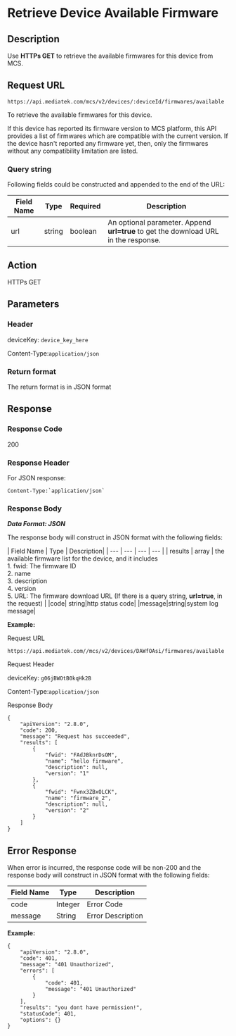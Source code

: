 # Retrieve Device Available Firmware


## Description

Use **HTTPs GET** to retrieve the available firmwares for this device from MCS.


## Request URL

```
https://api.mediatek.com/mcs/v2/devices/:deviceId/firmwares/available

```
To retrieve the available firmwares for this device. 

If this device has reported its firmware version to MCS platform, this API provides a list of firmwares which are compatible with the current version. If the device hasn't reported any firmware yet, then, only the firmwares without any compatibility limitation are listed.

### Query string

Following fields could be constructed and appended to the end of the URL:

| Field Name | Type | Required |Description|
| --- | --- | --- | --- |
| url | string | boolean | An optional parameter. Append **url=true** to get the download URL in the response.|



## Action
HTTPs GET


## Parameters
### Header

deviceKey: `device_key_here`

Content-Type:`application/json`


### Return format
The return format is in JSON format

## Response

### Response Code
200

### Response Header
For JSON response:
```
Content-Type:`application/json`
```

### Response Body

***Data Format: JSON***

The response body will construct in JSON format with the following fields:

| Field Name | Type | Description|
| --- | --- | --- | --- |
| results | array | the available firmware list for the device, and it includes <br> 1. fwid: The firmware ID <br> 2. name <br> 3. description <br> 4. version <br> 5. URL: The firmware download URL (If there is a query string, **url=true**, in the request) |
|code| string|http status code|
|message|string|system log message|


**Example:**

Request URL
```
https://api.mediatek.com//mcs/v2/devices/DAWfOAsi/firmwares/available
```

Request Header

deviceKey: `g06jBWOtB0kqHk2B`

Content-Type:`application/json`


Response Body

```
{
    "apiVersion": "2.8.0",
    "code": 200,
    "message": "Request has succeeded",
    "results": [
        {
            "fwid": "FAdJBknrDsOM",
            "name": "hello firmware",
            "description": null,
            "version": "1"
        },
        {
            "fwid": "Fwnx3ZBxOLCK",
            "name": "firmware_2",
            "description": null,
            "version": "2"
        }
    ]
}

```


## Error Response


When error is incurred, the response code will be non-200 and the response body will construct in JSON format with the following fields:

| Field Name | Type |Description|
| --- | --- | --- |
| code | Integer | Error Code |
| message | String | Error Description |

**Example:**

```
{
    "apiVersion": "2.8.0",
    "code": 401,
    "message": "401 Unauthorized",
    "errors": [
        {
            "code": 401,
            "message": "401 Unauthorized"
        }
    ],
    "results": "you dont have permission!",
    "statusCode": 401,
    "options": {}
}
```

